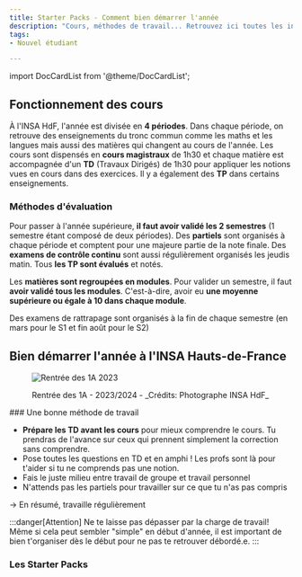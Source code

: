 ```yaml
---
title: Starter Packs - Comment bien démarrer l'année
description: "Cours, méthodes de travail... Retrouvez ici toutes les informations pour bien commencer votre année à l'INSA Hauts-de-France."
tags:
- Nouvel étudiant

---
```

import DocCardList from '@theme/DocCardList';

## Fonctionnement des cours

À l'INSA HdF, l'année est divisée en **4 périodes**. Dans chaque période, on retrouve des enseignements du tronc commun comme les maths et les langues mais aussi des matières qui changent au cours de l'année. Les cours sont dispensés en **cours magistraux** de 1h30 et chaque matière est accompagnée d'un **TD** (Travaux Dirigés) de 1h30 pour appliquer les notions vues en cours dans des exercices. Il y a également des **TP** dans certains enseignements.

### Méthodes d'évaluation
Pour passer à l'année supérieure, **il faut avoir validé les 2 semestres** (1 semestre étant composé de deux périodes). Des **partiels** sont organisés à chaque période et comptent pour une majeure partie de la note finale. Des **examens de contrôle continu** sont aussi régulièrement organisés les jeudis matin. Tous **les TP sont évalués** et notés.

Les **matières sont regroupées en modules**. Pour valider un semestre, il faut **avoir validé tous les modules**. C'est-à-dire, avoir eu **une moyenne supérieure ou égale à 10 dans chaque module**.

Des examens de rattrapage sont organisés à la fin de chaque semestre (en mars pour le S1 et fin août pour le S2)


## Bien démarrer l'année à l'INSA Hauts-de-France
<figure>

![Rentrée des 1A 2023](/img/insa/amphi-rentree.webp)
<figcaption>Rentrée des 1A - 2023/2024 - _Crédits: Photographe INSA HdF_</figcaption>
</figure>
### Une bonne méthode de travail

- **Prépare les TD avant les cours** pour mieux comprendre le cours. Tu prendras de l'avance sur ceux qui prennent simplement la correction sans comprendre.
- Pose toutes les questions en TD et en amphi ! Les profs sont là pour t'aider si tu ne comprends pas une notion.
- Fais le juste milieu entre travail de groupe et travail personnel
- N'attends pas les partiels pour travailler sur ce que tu n'as pas compris

-> En résumé, travaille régulièrement

:::danger[Attention]
Ne te laisse pas dépasser par la charge de travail! Même si cela peut sembler "simple" en début d'année, il est important de bien t'organiser dès le début pour ne pas te retrouver débordé.e.
:::


### Les Starter Packs


<DocCardList />
